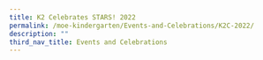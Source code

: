 ```yaml
---
title: K2 Celebrates STARS! 2022
permalink: /moe-kindergarten/Events-and-Celebrations/K2C-2022/
description: ""
third_nav_title: Events and Celebrations
---
```


